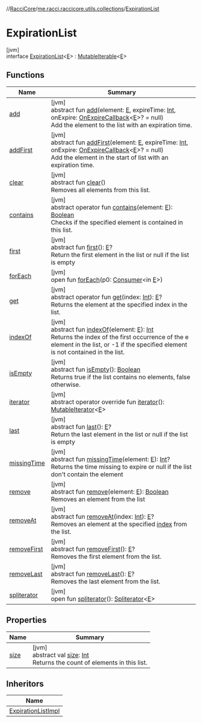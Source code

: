 //[RacciCore](../../../index.md)/[me.racci.raccicore.utils.collections](../index.md)/[ExpirationList](index.md)

# ExpirationList

[jvm]\
interface [ExpirationList](index.md)&lt;[E](index.md)&gt; : [MutableIterable](https://kotlinlang.org/api/latest/jvm/stdlib/kotlin.collections/-mutable-iterable/index.html)&lt;[E](index.md)&gt;

## Functions

| Name | Summary |
|---|---|
| [add](add.md) | [jvm]<br>abstract fun [add](add.md)(element: [E](index.md), expireTime: [Int](https://kotlinlang.org/api/latest/jvm/stdlib/kotlin/-int/index.html), onExpire: [OnExpireCallback](../index.md#1412320920%2FClasslikes%2F-1216412040)&lt;[E](index.md)&gt;? = null)<br>Add the element to the list with an expiration time. |
| [addFirst](add-first.md) | [jvm]<br>abstract fun [addFirst](add-first.md)(element: [E](index.md), expireTime: [Int](https://kotlinlang.org/api/latest/jvm/stdlib/kotlin/-int/index.html), onExpire: [OnExpireCallback](../index.md#1412320920%2FClasslikes%2F-1216412040)&lt;[E](index.md)&gt;? = null)<br>Add the element in the start of list with an expiration time. |
| [clear](clear.md) | [jvm]<br>abstract fun [clear](clear.md)()<br>Removes all elements from this list. |
| [contains](contains.md) | [jvm]<br>abstract operator fun [contains](contains.md)(element: [E](index.md)): [Boolean](https://kotlinlang.org/api/latest/jvm/stdlib/kotlin/-boolean/index.html)<br>Checks if the specified element is contained in this list. |
| [first](first.md) | [jvm]<br>abstract fun [first](first.md)(): [E](index.md)?<br>Return the first element in the list or null if the list is empty |
| [forEach](../-observable-collection/index.md#1532301601%2FFunctions%2F-1216412040) | [jvm]<br>open fun [forEach](../-observable-collection/index.md#1532301601%2FFunctions%2F-1216412040)(p0: [Consumer](https://docs.oracle.com/javase/8/docs/api/java/util/function/Consumer.html)&lt;in [E](index.md)&gt;) |
| [get](get.md) | [jvm]<br>abstract operator fun [get](get.md)(index: [Int](https://kotlinlang.org/api/latest/jvm/stdlib/kotlin/-int/index.html)): [E](index.md)?<br>Returns the element at the specified index in the list. |
| [indexOf](index-of.md) | [jvm]<br>abstract fun [indexOf](index-of.md)(element: [E](index.md)): [Int](https://kotlinlang.org/api/latest/jvm/stdlib/kotlin/-int/index.html)<br>Returns the index of the first occurrence of the e element in the list, or -1 if the specified element is not contained in the list. |
| [isEmpty](is-empty.md) | [jvm]<br>abstract fun [isEmpty](is-empty.md)(): [Boolean](https://kotlinlang.org/api/latest/jvm/stdlib/kotlin/-boolean/index.html)<br>Returns true if the list contains no elements, false otherwise. |
| [iterator](index.md#-1651023311%2FFunctions%2F-1216412040) | [jvm]<br>abstract operator override fun [iterator](index.md#-1651023311%2FFunctions%2F-1216412040)(): [MutableIterator](https://kotlinlang.org/api/latest/jvm/stdlib/kotlin.collections/-mutable-iterator/index.html)&lt;[E](index.md)&gt; |
| [last](last.md) | [jvm]<br>abstract fun [last](last.md)(): [E](index.md)?<br>Return the last element in the list or null if the list is empty |
| [missingTime](missing-time.md) | [jvm]<br>abstract fun [missingTime](missing-time.md)(element: [E](index.md)): [Int](https://kotlinlang.org/api/latest/jvm/stdlib/kotlin/-int/index.html)?<br>Returns the time missing to expire or null if the list don't contain the element |
| [remove](remove.md) | [jvm]<br>abstract fun [remove](remove.md)(element: [E](index.md)): [Boolean](https://kotlinlang.org/api/latest/jvm/stdlib/kotlin/-boolean/index.html)<br>Removes an element from the list |
| [removeAt](remove-at.md) | [jvm]<br>abstract fun [removeAt](remove-at.md)(index: [Int](https://kotlinlang.org/api/latest/jvm/stdlib/kotlin/-int/index.html)): [E](index.md)?<br>Removes an element at the specified [index](remove-at.md) from the list. |
| [removeFirst](remove-first.md) | [jvm]<br>abstract fun [removeFirst](remove-first.md)(): [E](index.md)?<br>Removes the first element from the list. |
| [removeLast](remove-last.md) | [jvm]<br>abstract fun [removeLast](remove-last.md)(): [E](index.md)?<br>Removes the last element from the list. |
| [spliterator](../-expiration-list-impl/index.md#-1387152138%2FFunctions%2F-1216412040) | [jvm]<br>open fun [spliterator](../-expiration-list-impl/index.md#-1387152138%2FFunctions%2F-1216412040)(): [Spliterator](https://docs.oracle.com/javase/8/docs/api/java/util/Spliterator.html)&lt;[E](index.md)&gt; |

## Properties

| Name | Summary |
|---|---|
| [size](size.md) | [jvm]<br>abstract val [size](size.md): [Int](https://kotlinlang.org/api/latest/jvm/stdlib/kotlin/-int/index.html)<br>Returns the count of elements in this list. |

## Inheritors

| Name |
|---|
| [ExpirationListImpl](../-expiration-list-impl/index.md) |
